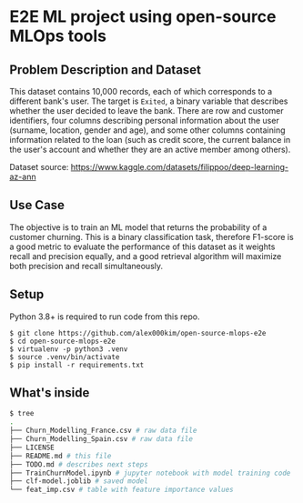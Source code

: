# E2E ML project using open-source MLOps tools

## Problem Description and Dataset
This dataset contains 10,000 records, each of which corresponds to a different bank's user. The target is `Exited`, a binary variable that describes whether the user decided to leave the bank. There are row and customer identifiers, four columns describing personal information about the user (surname, location, gender and age), and some other columns containing information related to the loan (such as credit score, the current balance in the user's account and whether they are an active member among others).

Dataset source: https://www.kaggle.com/datasets/filippoo/deep-learning-az-ann

## Use Case
The objective is to train an ML model that returns the probability of a customer churning. This is a binary classification task, therefore F1-score is a good metric to evaluate the performance of this dataset as it weights recall and precision equally, and a good retrieval algorithm will maximize both precision and recall simultaneously.

## Setup
Python 3.8+ is required to run code from this repo.
```
$ git clone https://github.com/alex000kim/open-source-mlops-e2e
$ cd open-source-mlops-e2e
$ virtualenv -p python3 .venv
$ source .venv/bin/activate
$ pip install -r requirements.txt
```

## What's inside
```bash
$ tree 
.
├── Churn_Modelling_France.csv # raw data file
├── Churn_Modelling_Spain.csv # raw data file
├── LICENSE
├── README.md # this file
├── TODO.md # describes next steps
├── TrainChurnModel.ipynb # jupyter notebook with model training code
├── clf-model.joblib # saved model
└── feat_imp.csv # table with feature importance values
```

